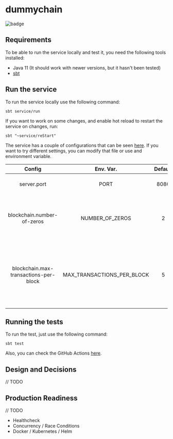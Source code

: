 # dummychain

![badge](https://github.com/LeonhardtDavid/dummychain/actions/workflows/scala.yml/badge.svg)

## Requirements

To be able to run the service locally and test it, you need the following tools installed:

- Java 11 (It should work with newer versions, but it hasn't been tested)
- [sbt](https://www.scala-sbt.org/download/)

## Run the service

To run the service locally use the following command:

```shell
sbt service/run
```

If you want to work on some changes, and enable hot reload to restart the service on changes, run:

```shell
sbt "~service/reStart"
```

The service has a couple of configurations that can be
seen [here](/modules/service/src/main/resources/application.conf).
If you want to try different settings, you can modify that file or use and environment variable.

|                Config                 |         Env. Var.          | Default | Description                                                                                                 |
|:-------------------------------------:|:--------------------------:|:-------:|-------------------------------------------------------------------------------------------------------------|
|              server.port              |            PORT            |  8080   | Service listening port                                                                                      |
|      blockchain.number-of-zeros       |      NUMBER_OF_ZEROS       |    2    | Number of zeros expected at the beginning of the block hash                                                 |
| blockchain.max-transactions-per-block | MAX_TRANSACTIONS_PER_BLOCK |    5    | Number of transactions per block. Once the latests block has this many transactions, a new block is created |

## Running the tests

To run the test, just use the following command:

```shell
sbt test
```

Also, you can check the GitHub Actions [here](https://github.com/LeonhardtDavid/dummychain/actions).

## Design and Decisions

// TODO

## Production Readiness

// TODO

- Healthcheck
- Concurrency / Race Conditions
- Docker / Kubernetes / Helm